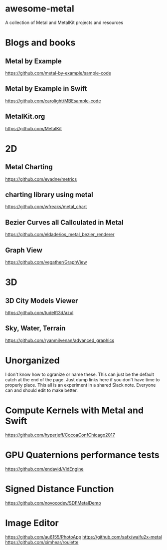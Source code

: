 # awesome-metal
A collection of Metal and MetalKit projects and resources

# Blogs and books
## Metal by Example
https://github.com/metal-by-example/sample-code
## Metal by Example in Swift
https://github.com/carolight/MBEsample-code
## MetalKit.org
https://github.com/MetalKit

# 2D
## Metal Charting
https://github.com/evadne/metrics
## charting library using metal
https://github.com/wfreaks/metal_chart
## Bezier Curves all Callculated in Metal
https://github.com/eldade/ios_metal_bezier_renderer
## Graph View
https://github.com/vegather/GraphView

# 3D
## 3D City Models Viewer
https://github.com/tudelft3d/azul
## Sky, Water, Terrain
https://github.com/ryanmilvenan/advanced_graphics

# Unorganized
I don't know how to ogranize or name these. This can just be the default catch at the end of the page. Just dump links here if you don't have time to properly place. This all is an experiment in a shared Slack note. Everyone can and should edit to make better. 

# Compute Kernels with Metal and Swift
https://github.com/hyperjeff/CocoaConfChicago2017
# GPU Quaternions performance tests
https://github.com/endavid/VidEngine
# Signed Distance Function
https://github.com/novocodev/SDFMetalDemo

# Image Editor
https://github.com/au6155/PhotoApp
https://github.com/safx/waifu2x-metal
https://github.com/ximhear/roulette